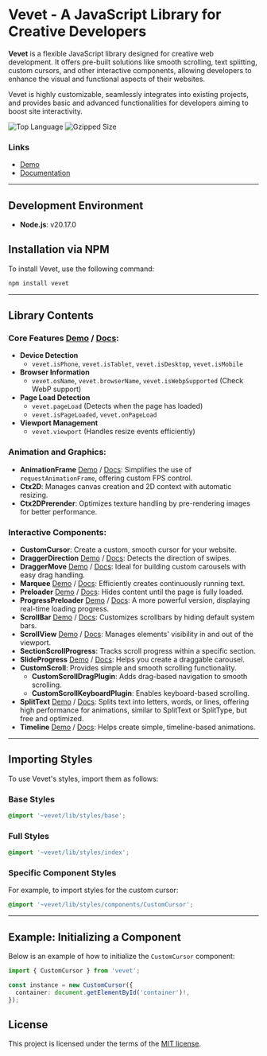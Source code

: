 # Vevet - A JavaScript Library for Creative Developers

**Vevet** is a flexible JavaScript library designed for creative web development. It offers pre-built solutions like smooth scrolling, text splitting, custom cursors, and other interactive components, allowing developers to enhance the visual and functional aspects of their websites.

Vevet is highly customizable, seamlessly integrates into existing projects, and provides basic and advanced functionalities for developers aiming to boost site interactivity.

![Top Language](https://img.shields.io/github/languages/top/antonbobrov/vevet) ![Gzipped Size](https://img.shields.io/bundlephobia/minzip/vevet)

### Links
- [Demo](https://antonbobrov.github.io/vevet-demo/)
- [Documentation](https://antonbobrov.github.io/vevet/)

---

## Development Environment
- **Node.js**: v20.17.0

## Installation via NPM
To install Vevet, use the following command:

```bash
npm install vevet
```

---

## Library Contents

### Core Features [Demo](https://antonbobrov.github.io/vevet-demo/application/) / [Docs](https://antonbobrov.github.io/vevet/interfaces/IVevet.html):
- **Device Detection**
  - `vevet.isPhone`, `vevet.isTablet`, `vevet.isDesktop`, `vevet.isMobile`
- **Browser Information**
  - `vevet.osName`, `vevet.browserName`, `vevet.isWebpSupported` (Check WebP support)
- **Page Load Detection**
  - `vevet.pageLoad` (Detects when the page has loaded)
  - `vevet.isPageLoaded`, `vevet.onPageLoad`
- **Viewport Management**
  - `vevet.viewport` (Handles resize events efficiently)

### Animation and Graphics:
- **AnimationFrame** [Demo](https://antonbobrov.github.io/vevet-demo/animation-frame/) / [Docs](https://antonbobrov.github.io/vevet/classes/AnimationFrame.html): Simplifies the use of `requestAnimationFrame`, offering custom FPS control.
- **Ctx2D**: Manages canvas creation and 2D context with automatic resizing.
- **Ctx2DPrerender**: Optimizes texture handling by pre-rendering images for better performance.

### Interactive Components:
- **CustomCursor**: Create a custom, smooth cursor for your website.
- **DraggerDirection** [Demo](https://antonbobrov.github.io/vevet-demo/dragger-direction/) / [Docs](https://antonbobrov.github.io/vevet/classes/DraggerDirection.html): Detects the direction of swipes.
- **DraggerMove** [Demo](https://antonbobrov.github.io/vevet-demo/dragger-move/) / [Docs](https://antonbobrov.github.io/vevet/classes/DraggerMove.html): Ideal for building custom carousels with easy drag handling.
- **Marquee** [Demo](https://antonbobrov.github.io/vevet-demo/marquee/) / [Docs](https://antonbobrov.github.io/vevet/classes/Marquee.html): Efficiently creates continuously running text.
- **Preloader** [Demo](https://antonbobrov.github.io/vevet-demo/preloader/) / [Docs](https://antonbobrov.github.io/vevet/classes/Preloader.html): Hides content until the page is fully loaded.
- **ProgressPreloader** [Demo](https://antonbobrov.github.io/vevet-demo/progress-preloader/) / [Docs](https://antonbobrov.github.io/vevet/classes/ProgressPreloader.html): A more powerful version, displaying real-time loading progress.
- **ScrollBar** [Demo](https://antonbobrov.github.io/vevet-demo/scrollbar/) / [Docs](https://antonbobrov.github.io/vevet/classes/ScrollBar.html): Customizes scrollbars by hiding default system bars.
- **ScrollView** [Demo](https://antonbobrov.github.io/vevet-demo/scroll-view/) / [Docs](https://antonbobrov.github.io/vevet/classes/ScrollView.html): Manages elements' visibility in and out of the viewport.
- **SectionScrollProgress**: Tracks scroll progress within a specific section.
- **SlideProgress** [Demo](https://antonbobrov.github.io/vevet-demo/slide-progress/) / [Docs](https://antonbobrov.github.io/vevet/classes/SlideProgress.html): Helps you create a draggable carousel.
- **CustomScroll**: Provides simple and smooth scrolling functionality.
  - **CustomScrollDragPlugin**: Adds drag-based navigation to smooth scrolling.
  - **CustomScrollKeyboardPlugin**: Enables keyboard-based scrolling.
- **SplitText** [Demo](https://antonbobrov.github.io/vevet-demo/split-text/) / [Docs](https://antonbobrov.github.io/vevet/classes/SplitText.html): Splits text into letters, words, or lines, offering high performance for animations, similar to SplitText or SplitType, but free and optimized.
- **Timeline** [Demo](https://antonbobrov.github.io/vevet-demo/timeline/) / [Docs](https://antonbobrov.github.io/vevet/classes/Timeline.html): Helps create simple, timeline-based animations.

---

## Importing Styles

To use Vevet's styles, import them as follows:

### Base Styles
```scss
@import '~vevet/lib/styles/base';
```

### Full Styles
```scss
@import '~vevet/lib/styles/index';
```

### Specific Component Styles
For example, to import styles for the custom cursor:
```scss
@import '~vevet/lib/styles/components/CustomCursor';
```

---

## Example: Initializing a Component

Below is an example of how to initialize the `CustomCursor` component:

```typescript
import { CustomCursor } from 'vevet';

const instance = new CustomCursor({
  container: document.getElementById('container')!,
});
```

## License

This project is licensed under the terms of the
[MIT license](https://github.com/antonbobrov/vevet/blob/master/LICENSE).
